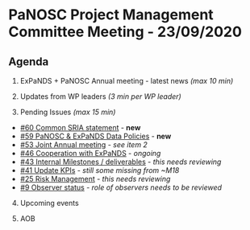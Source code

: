 PaNOSC Project Management Committee Meeting - 23/09/2020 
=========================================================

Agenda
------	

1. ExPaNDS + PaNOSC Annual meeting - latest news *(max 10 min)*

2. Updates from WP leaders *(3 min per WP leader)*

3. Pending Issues *(max 15 min)*

* [#60 Common SRIA statement](https://github.com/panosc-eu/panosc/issues/60) - **new**
* [#59 PaNOSC & ExPaNDS Data Policies](https://github.com/panosc-eu/panosc/issues/59) - **new**
* [#53 Joint Annual meeting](https://github.com/panosc-eu/panosc/issues/53) - *see item 2*
* [#46 Cooperation with ExPaNDS](https://github.com/panosc-eu/panosc/issues/46) - *ongoing*
* [#43 Internal Milestones / deliverables](https://github.com/panosc-eu/panosc/issues/43) - *this needs reviewing*
* [#41 Update KPIs](https://github.com/panosc-eu/panosc/issues/41) - *still some missing from ~M18*
* [#25 Risk Management](https://github.com/panosc-eu/panosc/issues/25) - *this needs reviewing*
* [#9 Observer status](https://github.com/panosc-eu/panosc/issues/9) - *role of observers needs to be reviewed*

4. Upcoming events

5. AOB





